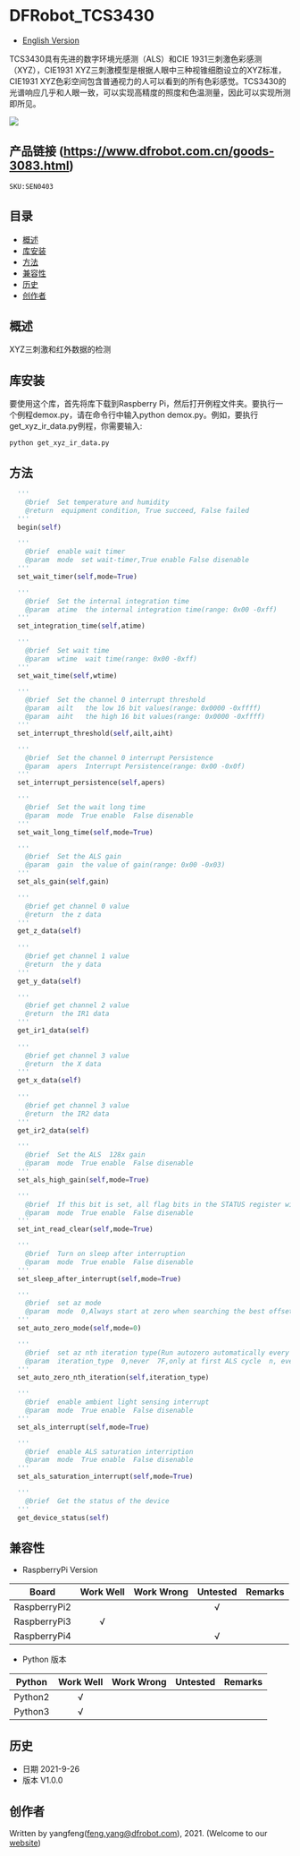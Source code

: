 # DFRobot_TCS3430
- [English Version](./README.md)

TCS3430具有先进的数字环境光感测（ALS）和CIE 1931三刺激色彩感测（XYZ），CIE1931 XYZ三刺激模型是根据人眼中三种视锥细胞设立的XYZ标准，CIE1931 XYZ色彩空间包含普通视力的人可以看到的所有色彩感觉。TCS3430的光谱响应几乎和人眼一致，可以实现高精度的照度和色温测量，因此可以实现所测即所见。

![](../../resources/images/SEN0403.png)


## 产品链接 (https://www.dfrobot.com.cn/goods-3083.html)

    SKU:SEN0403

## 目录

* [概述](#概述)
* [库安装](#库安装)
* [方法](#方法)
* [兼容性](#兼容性y)
* [历史](#历史)
* [创作者](#创作者)

## 概述

XYZ三刺激和红外数据的检测

## 库安装

要使用这个库，首先将库下载到Raspberry Pi，然后打开例程文件夹。要执行一个例程demox.py，请在命令行中输入python demox.py。例如，要执行get_xyz_ir_data.py例程，你需要输入:
```
python get_xyz_ir_data.py
```
## 方法

```Python
  ''' 
    @brief  Set temperature and humidity
    @return  equipment condition, True succeed, False failed 
  '''
  begin(self)

  ''' 
    @brief  enable wait timer 
    @param  mode  set wait-timer,True enable False disenable
  '''
  set_wait_timer(self,mode=True)

  ''' 
    @brief  Set the internal integration time
    @param  atime  the internal integration time(range: 0x00 -0xff)
  '''
  set_integration_time(self,atime)

  ''' 
    @brief  Set wait time 
    @param  wtime  wait time(range: 0x00 -0xff)
  '''
  set_wait_time(self,wtime)

  ''' 
    @brief  Set the channel 0 interrupt threshold
    @param  ailt   the low 16 bit values(range: 0x0000 -0xffff)
    @param  aiht   the high 16 bit values(range: 0x0000 -0xffff)
  '''
  set_interrupt_threshold(self,ailt,aiht)

  ''' 
    @brief  Set the channel 0 interrupt Persistence
    @param  apers  Interrupt Persistence(range: 0x00 -0x0f)
  '''
  set_interrupt_persistence(self,apers)

  ''' 
    @brief  Set the wait long time
    @param  mode  True enable  False disenable
  '''
  set_wait_long_time(self,mode=True)

  ''' 
    @brief  Set the ALS gain 
    @param  gain  the value of gain(range: 0x00 -0x03)
  '''
  set_als_gain(self,gain)

  ''' 
    @brief get channel 0 value
    @return  the z data
  '''
  get_z_data(self)
        
  ''' 
    @brief get channel 1 value
    @return  the y data
  '''
  get_y_data(self)

  ''' 
    @brief get channel 2 value
    @return  the IR1 data
  '''
  get_ir1_data(self)
    
  ''' 
    @brief get channel 3 value
    @return  the X data
  '''
  get_x_data(self)
        
  ''' 
    @brief get channel 3 value
    @return  the IR2 data
  '''
  get_ir2_data(self)

  ''' 
    @brief  Set the ALS  128x gain 
    @param  mode  True enable  False disenable
  '''
  set_als_high_gain(self,mode=True)

  '''
    @brief  If this bit is set, all flag bits in the STATUS register will be reset whenever the STATUS register is read over I2C. 
    @param  mode  True enable  False disenable
  '''
  set_int_read_clear(self,mode=True)

  '''
    @brief  Turn on sleep after interruption
    @param  mode  True enable  False disenable
  '''
  set_sleep_after_interrupt(self,mode=True)

  '''
    @brief  set az mode
    @param  mode  0,Always start at zero when searching the best offset value  1,Always start at the previous (offset_c) with the auto-zero mechanism
  '''
  set_auto_zero_mode(self,mode=0)

  ''' 
    @brief  set az nth iteration type(Run autozero automatically every nth ALS iteration)
    @param  iteration_type  0,never  7F,only at first ALS cycle  n, every nth time
  '''
  set_auto_zero_nth_iteration(self,iteration_type)

  '''
    @brief  enable ambient light sensing interrupt
    @param  mode  True enable  False disenable
  '''
  set_als_interrupt(self,mode=True)

  '''
    @brief  enable ALS saturation interription
    @param  mode  True enable  False disenable
  '''
  set_als_saturation_interrupt(self,mode=True)

  '''
    @brief  Get the status of the device
  '''
  get_device_status(self)
```

## 兼容性

* RaspberryPi Version

| Board        | Work Well | Work Wrong | Untested | Remarks |
| ------------ | :-------: | :--------: | :------: | ------- |
| RaspberryPi2 |           |            |    √     |         |
| RaspberryPi3 |     √     |            |          |         |
| RaspberryPi4 |           |            |    √     |         |

* Python 版本

| Python  | Work Well | Work Wrong | Untested | Remarks |
| ------- | :-------: | :--------: | :------: | ------- |
| Python2 |     √     |            |          |         |
| Python3 |     √     |            |          |         |


## 历史

- 日期 2021-9-26
- 版本 V1.0.0


## 创作者

Written by yangfeng(feng.yang@dfrobot.com), 2021. (Welcome to our [website](https://www.dfrobot.com/))

